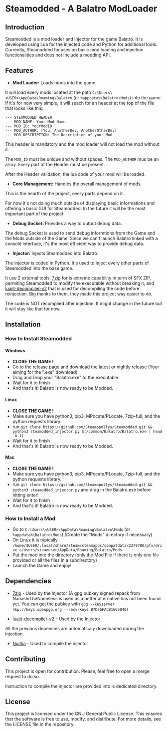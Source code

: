# Steamodded - A Balatro ModLoader

## Introduction

Steamodded is a mod loader and injector for the game Balatro. It is developed using Lua for the injected code and Python for additional tools. Currently, Steamodded focuses on basic mod loading and injection functionalities and does not include a modding API.

## Features

- **Mod Loader:** Loads mods into the game.

It will load every mods located at the path `C:\Users\<USER>\AppData\Roaming\Balatro` (or `%appdata%\Balatro\Mods`) into the game.
If it's for now very simple, it will seach for an header at the top of the file that looks like this:

```text
--- STEAMODDED HEADER
--- MOD_NAME: Your Mod Name
--- MOD_ID: YourModID
--- MOD_AUTHOR: [You, AnotherDev, AnotherOtherDev]
--- MOD_DESCRIPTION: The Description of your Mod
```

This header is mandatory and the mod loader will not load the mod without it.

The `MOD_ID` must be unique and without spaces. The `MOD_AUTHOR` mus be an array. Every part of the Header must be present.

After the Header validation, the lua code of your mod will be loaded.

- **Core Management:** Handles the overall management of mods.

This is the hearth of the project, every parts depend on it.

For now it's not doing much outside of displaying basic informations and offering a basic GUI for Steamodded. In the future it will be the most important part of the project.

- **Debug Socket:** Provides a way to output debug data.

The debug Socket is used to send debug informtions from the Game and the Mods outside of the Game. Since we can't launch Balatro linked with a console interface, it's the most efficient way to provide debug data.

- **Injector:** Injects Steamodded into Balatro.

The injector is coded in Python. It's used to inject every other parts of Steamodded into the base game.

It use 2 external tools: [7zip](https://www.7-zip.org/) for is extreme capability in term of SFX ZIP, permiting Steamodded to modify the executable without breaking it, and [luajit-decompiler-v2](https://github.com/marsinator358/luajit-decompiler-v2) that is used for decompiling the code before reinjection. Big thanks to them, they made this project way easier to do.

The code is NOT recompiled after injection. It might change in the future but it will stay like that for now.

## Installation

### How to Install Steamodded

#### Windows

- **CLOSE THE GAME !**
- Go to the [release page](https://github.com/Steamopollys/steamodded/releases) and download the latest or nightly release (Your aiming for the ".exe" download)
- Drag and Drop your "Balatro.exe" to the executable
- Wait for it to finish
- And that's it! Balatro is now ready to be Modded.

#### Linux

- **CLOSE THE GAME !**
- Make sure you have python3, pip3, MPocate/PLocate, 7zip-full, and the python requests library.
- run `git clone https://github.com/Steamopollys/Steamodded.git && python3 steamodded_injector.py $(/common/Balatro/Balatro.exe | head -n 1)`
- Wait for it to finish
- And that's it! Balatro is now ready to be Modded.

#### Mac

- **CLOSE THE GAME !**
- Make sure you have python3, pip3, MPocate/PLocate, 7zip-full, and the python requests library.
- run `git clone https://github.com/Steamopollys/Steamodded.git && python3 steamodded_injector.py` and drag in the Balatro.exe before hitting enter!
- Wait for it to finish
- And that's it! Balatro is now ready to be Modded.

### How to Install a Mod

- Go to `C:\Users\<USER>\AppData\Roaming\Balatro\Mods` (or `%appdata%\Balatro\Mods`) (Create the "Mods" directory if necessary)
- On Linux it is typically `/home/$USER/.local/share/Steam/steamapps/compatdata/2379780/pfx/drive_c/users/steamuser/AppData/Roaming/Balatro/Mods`
- Put the mod into the directory (only the Mod File if there is only one file provided or all the files in a subdirectory)
- Launch the Game and enjoy!

## Dependencies

- [7zip](https://www.7-zip.org/) - Used by the Injector (A gpg pubkey signed repack from NanashiTheNameless is used as a better alternative has not been found yet. You can get the pubkey with `gpg --keyserver hkp://keys.openpgp.org --recv-keys B7D76FACB1665D40`)

- [luajit-decompiler-v2](https://github.com/marsinator358/luajit-decompiler-v2) - Used by the Injector

All the previous depencies are automaticaly downloaded during the injection.

- [Nuitka](https://pypi.org/project/Nuitka/) - Used to compile the injector

## Contributing

This project is open for contribution. Please, feel free to open a merge request to do so.

Instruction to compile the injector are provided into is dedicated directory.

## License

This project is licensed under the GNU General Public License. This ensures that the software is free to use, modify, and distribute. For more details, see the LICENSE file in the repository.
